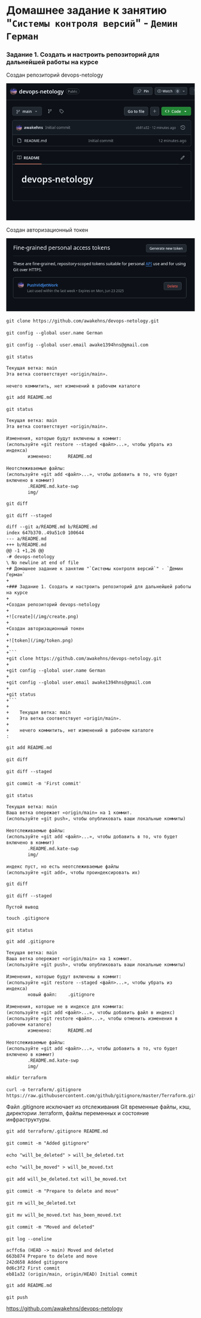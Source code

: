 # Домашнее задание к занятию "`Системы контроля версий`" - `Демин Герман`

### Задание 1. Создать и настроить репозиторий для дальнейшей работы на курсе

Создан репозиторий devops-netology

![create](/img/create.png)

Создан авторизационный токен

![token](/img/token.png)

```
git clone https://github.com/awakehns/devops-netology.git

git config --global user.name German 

git config --global user.email awake1394hns@gmail.com

git status
```

    Текущая ветка: main
    Эта ветка соответствует «origin/main».

    нечего коммитить, нет изменений в рабочем каталоге

```
git add README.md

git status
```

    Текущая ветка: main
    Эта ветка соответствует «origin/main».

    Изменения, которые будут включены в коммит:
    (используйте «git restore --staged <файл>...», чтобы убрать из индекса)
            изменено:      README.md

    Неотслеживаемые файлы:
    (используйте «git add <файл>...», чтобы добавить в то, что будет включено в коммит)
            .README.md.kate-swp
            img/

```
git diff

git diff --staged
```

    diff --git a/README.md b/README.md
    index 647b370..49a51c0 100644
    --- a/README.md
    +++ b/README.md
    @@ -1 +1,26 @@
    -# devops-netology
    \ No newline at end of file
    +# Домашнее задание к занятию "`Системы контроля версий`" - `Демин Герман`
    +
    +### Задание 1. Создать и настроить репозиторий для дальнейшей работы на курсе
    +
    +Создан репозиторий devops-netology
    +
    +![create](/img/create.png)
    +
    +Создан авторизационный токен
    +
    +![token](/img/token.png)
    +
    +```
    +git clone https://github.com/awakehns/devops-netology.git
    +
    +git config --global user.name German 
    +
    +git config --global user.email awake1394hns@gmail.com
    +
    +git status
    +```
    +
    +    Текущая ветка: main
    +    Эта ветка соответствует «origin/main».
    +
    +    нечего коммитить, нет изменений в рабочем каталоге
    :

```
git add README.md

git diff

git diff --staged

git commit -m 'First commit'

git status
```

    Текущая ветка: main
    Ваша ветка опережает «origin/main» на 1 коммит.
    (используйте «git push», чтобы опубликовать ваши локальные коммиты)

    Неотслеживаемые файлы:
    (используйте «git add <файл>...», чтобы добавить в то, что будет включено в коммит)
            .README.md.kate-swp
            img/

    индекс пуст, но есть неотслеживаемые файлы
    (используйте «git add», чтобы проиндексировать их)


```
git diff

git diff --staged
```

    Пустой вывод

```
touch .gitignore

git status
```

```
git add .gitignore
```

    Текущая ветка: main
    Ваша ветка опережает «origin/main» на 1 коммит.
    (используйте «git push», чтобы опубликовать ваши локальные коммиты)

    Изменения, которые будут включены в коммит:
    (используйте «git restore --staged <файл>...», чтобы убрать из индекса)
            новый файл:    .gitignore

    Изменения, которые не в индексе для коммита:
    (используйте «git add <файл>...», чтобы добавить файл в индекс)
    (используйте «git restore <файл>...», чтобы отменить изменения в рабочем каталоге)
            изменено:      README.md

    Неотслеживаемые файлы:
    (используйте «git add <файл>...», чтобы добавить в то, что будет включено в коммит)
            .README.md.kate-swp
            img/

```
mkdir terraform

curl -o terraform/.gitignore https://raw.githubusercontent.com/github/gitignore/master/Terraform.gitignore
```

Файл .gitignore исключает из отслеживания Git временные файлы, кэш, директории .terraform, файлы переменных и состояние инфраструктуры.

```
git add terraform/.gitignore README.md

git commit -m "Added gitignore"

echo "will_be_deleted" > will_be_deleted.txt

echo "will_be_moved" > will_be_moved.txt

git add will_be_deleted.txt will_be_moved.txt

git commit -m "Prepare to delete and move"

git rm will_be_deleted.txt

git mv will_be_moved.txt has_been_moved.txt

git commit -m "Moved and deleted"

git log --oneline
```

    acffc6a (HEAD -> main) Moved and deleted
    663b874 Prepare to delete and move
    242d658 Added gitignore
    0d6c3f2 First commit
    eb81a32 (origin/main, origin/HEAD) Initial commit

```
git add README.md

git push
```

https://github.com/awakehns/devops-netology
